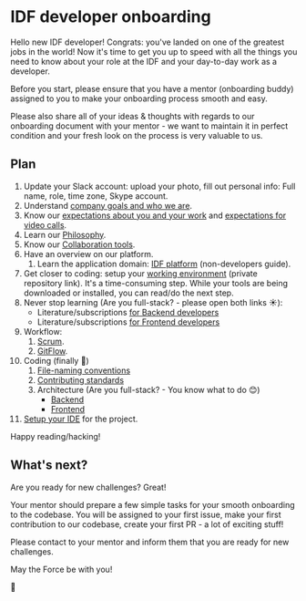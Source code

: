 IDF developer onboarding
========================

Hello new IDF developer! Congrats: you've landed on one of the greatest jobs in the world!
Now it's time to get you up to speed with all the things you need to know about your role at the IDF and your day-to-day work as a developer.

Before you start, please ensure that you have a mentor (onboarding buddy) assigned to you to make your onboarding process smooth and easy.

Please also share all of your ideas & thoughts with regards to our onboarding document with your mentor - we want to maintain it in perfect condition and your fresh look on the process is very valuable to us.


## Plan
 1. Update your Slack account: upload your photo, fill out personal info: Full name, role, time zone, Skype account.
 1. Understand [company goals and who we are](/company/README.md).
 1. Know our [expectations about you and your work](expectations.md) and [expectations for video calls](expectations__videoCalls.md).
 1. Learn our [Philosophy](philosophy.md).
 1. Know our [Collaboration tools](collaboration-tools.md).
 1. Have an overview on our platform.
     1. Learn the application domain: [IDF platform](/platform/README.md) (non-developers guide).
 1. Get closer to coding: setup your [working environment](https://github.com/InteractionDesignFoundation/IDF-web/blob/develop/docs/environment/first-run/README.md) (private repository link). It's a time-consuming step. While your tools are being downloaded or installed, you can read/do the next step.
 1. Never stop learning (Are you full-stack? - please open both links ☀️): 
     - Literature/subscriptions [for Backend developers](../../library/backend/literature-for-backend-developer.md)
     - Literature/subscriptions [for Frontend developers](literature-for-frontend-developer.md)
 1. Workflow:
    1. [Scrum](scrum.md).
    1. [GitFlow](https://github.com/InteractionDesignFoundation/IDF-web/blob/develop/docs/workflows/gitflow.md).
 1. Coding (finally 🎉)
    1. [File-naming conventions](https://github.com/InteractionDesignFoundation/IDF-web/blob/develop/docs/code/file-naming-conventions.md)
    1. [Contributing standards](https://github.com/InteractionDesignFoundation/IDF-web/blob/develop/CONTRIBUTING.md)
    1. Architecture (Are you full-stack? - You know what to do 😊)
        - [Backend](https://github.com/InteractionDesignFoundation/IDF-web/blob/develop/docs/code/backend/architecture.md)
        - [Frontend](https://github.com/InteractionDesignFoundation/IDF-web/blob/develop/docs/code/frontend/architecture.md)
 1. [Setup your IDE](https://github.com/InteractionDesignFoundation/IDF-web/blob/develop/docs/environment/IDE/README.md) for the project.

Happy reading/hacking!


## What's next?
Are you ready for new challenges? Great!

Your mentor should prepare a few simple tasks for your smooth onboarding to the codebase.
You will be assigned to your first issue, make your first contribution to our codebase, create your first PR - a lot of exciting stuff!

Please contact to your mentor and inform them that you are ready for new challenges.

May the Force be with you!


🦄
